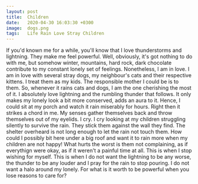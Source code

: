 ```yaml
---
layout: post
title:  Children 
date:   2020-04-30 16:03:30 +0300
image:  dogs.png
tags:   Life Rain Love Stray Children
---
```

If you'd known me for a while, you'll know that I love thunderstorms and lightning. They make me feel powerful. Well, obviously, it's got nothing to do with me, but somehow winter, mountains, hard rock, dark chocolate contribute to my constant lonely set of feelings. Nonetheless, I am in love. I am in love with several stray dogs, my neighbour's cats and their respective kittens. I treat them as my kids. The responsible mother I could be is to them. So, whenever it rains cats and dogs, I am the one cherishing the most of it. I absolutely love lightning and the rumbling thunder that follows. It only makes my lonely look a bit more conserved, adds an aura to it. Hence, I could sit at my porch and watch it rain miserably for hours. Right then it strikes a chord in me. My senses gather themselves back and throw themselves out of my eyelids. I cry. I cry looking at my children struggling silently to survive the rain. They stick them against the wall they find. The shelter overheard is not long enough to let the rain not touch them. How could I possibly bit here under a big roof and want it to rain more when my children are not happy! What hurts the worst is them not complaining, as if everythign were okay, as if it weren't a painful time at all. This is when I stop wishing for myself. This is when I do not want the lightning to be any worse, the thunder to be any louder and I pray for the rain to stop pouring. I do not want a halo around my lonely. For what is it worth to be powerful when you lose reasons to care for?